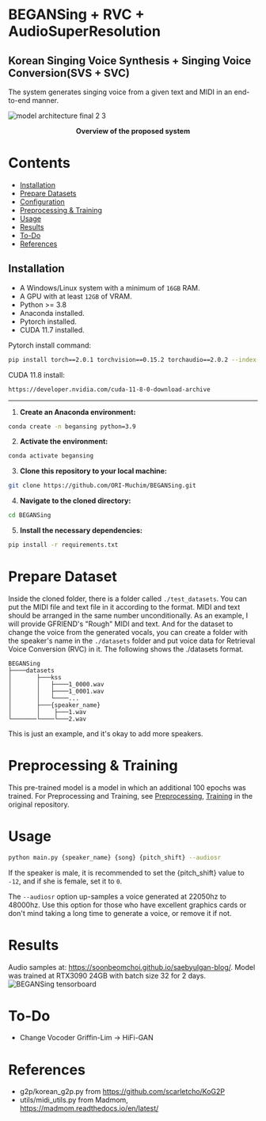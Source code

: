 # BEGANSing + RVC + AudioSuperResolution

## Korean Singing Voice Synthesis + Singing Voice Conversion(SVS + SVC)

The system generates singing voice from a given text and MIDI in an end-to-end manner. 


![model architecture final 2 3](https://user-images.githubusercontent.com/15067112/81911402-3917fe80-9608-11ea-9718-8a61b564a618.jpg)
<p align="center"><b>Overview of the proposed system</b></p>

# Contents
- [Installation](#installation)
- [Prepare Datasets](#prepare-dataset)
- [Configuration](#configuration)
- [Preprocessing & Training](#preprocessing--training)
- [Usage](#usage)
- [Results](#results)
- [To-Do](#to-do)
- [References](#references)

## Installation
- A Windows/Linux system with a minimum of `16GB` RAM.
- A GPU with at least `12GB` of VRAM.
- Python >= 3.8
- Anaconda installed.
- Pytorch installed.
- CUDA 11.7 installed.

Pytorch install command:
```sh
pip install torch==2.0.1 torchvision==0.15.2 torchaudio==2.0.2 --index-url https://download.pytorch.org/whl/cu118
```

CUDA 11.8 install:
```sh
https://developer.nvidia.com/cuda-11-8-0-download-archive
```

---

1. **Create an Anaconda environment:**

```sh
conda create -n begansing python=3.9
```

2. **Activate the environment:**

```sh
conda activate begansing
```

3. **Clone this repository to your local machine:**

```sh
git clone https://github.com/ORI-Muchim/BEGANSing.git
```

4. **Navigate to the cloned directory:**

```sh
cd BEGANSing
```

5. **Install the necessary dependencies:**

```sh
pip install -r requirements.txt
```

# Prepare Dataset
Inside the cloned folder, there is a folder called `./test_datasets`. You can put the MIDI file and text file in it according to the format. MIDI and text should be arranged in the same number unconditionally. As an example, I will provide GFRIEND's "Rough" MIDI and text. And for the dataset to change the voice from the generated vocals, you can create a folder with the speaker's name in the `./datasets` folder and put voice data for Retrieval Voice Conversion (RVC) in it. The following shows the ./datasets format.

```
BEGANSing
├────datasets
│       ├───kss
│       │   ├────1_0000.wav
│       │   ├────1_0001.wav
│       │   └────...
│       ├───{speaker_name}
│       │    ├───1.wav
└───────└────└───2.wav
```
This is just an example, and it's okay to add more speakers.

# Preprocessing & Training

This pre-trained model is a model in which an additional 100 epochs was trained. For Preprocessing and Training, see [Preprocessing](https://github.com/SoonbeomChoi/BEGANSing#preprocessing), [Training](https://github.com/SoonbeomChoi/BEGANSing#training) in the original repository.


# Usage
```bash
python main.py {speaker_name} {song} {pitch_shift} --audiosr
```

If the speaker is male, it is recommended to set the {pitch_shift} value to `-12`, and if she is female, set it to `0`.

The `--audiosr` option up-samples a voice generated at 22050hz to 48000hz. Use this option for those who have excellent graphics cards or don't mind taking a long time to generate a voice, or remove it if not.

# Results
Audio samples at: https://soonbeomchoi.github.io/saebyulgan-blog/. Model was trained at RTX3090 24GB with batch size 32 for 2 days.
![BEGANSing tensorboard](https://user-images.githubusercontent.com/15067112/82179828-34aa5900-991a-11ea-9f73-b85aad109cea.png)

# To-Do
- Change Vocoder Griffin-Lim -> HiFi-GAN

# References
- g2p/korean_g2p.py from https://github.com/scarletcho/KoG2P
- utils/midi_utils.py from Madmom, https://madmom.readthedocs.io/en/latest/
